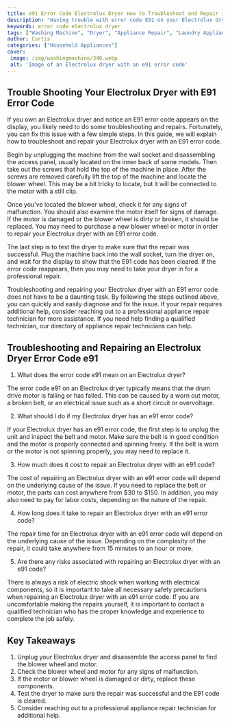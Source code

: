 ```yaml
---
title: e91 Error Code Electrolux Dryer How to Troubleshoot and Repair it
description: "Having trouble with error code E91 on your Electrolux dryer Learn how to troubleshoot and repair it with this helpful blog post"
keywords: error code electrolux dryer
tags: ["Washing Machine", "Dryer", "Appliance Repair", "Laundry Appliances", "Appliance Brand"]
author: Curtis
categories: ["Household Appliances"]
cover: 
 image: /img/washingmachine/340.webp
 alt: 'Image of an Electrolux dryer with an e91 error code'
---
```

## Trouble Shooting Your Electrolux Dryer with E91 Error Code

If you own an Electrolux dryer and notice an E91 error code appears on the display, you likely need to do some troubleshooting and repairs. Fortunately, you can fix this issue with a few simple steps. In this guide, we will explain how to troubleshoot and repair your Electrolux dryer with an E91 error code.

Begin by unplugging the machine from the wall socket and disassembling the access panel, usually located on the inner back of some models. Then take out the screws that hold the top of the machine in place. After the screws are removed carefully lift the top of the machine and locate the blower wheel. This may be a bit tricky to locate, but it will be connected to the motor with a still clip.

Once you've located the blower wheel, check it for any signs of malfunction. You should also examine the motor itself for signs of damage. If the motor is damaged or the blower wheel is dirty or broken, it should be replaced. You may need to purchase a new blower wheel or motor in order to repair your Electrolux dryer with an E91 error code.

The last step is to test the dryer to make sure that the repair was successful. Plug the machine back into the wall socket, turn the dryer on, and wait for the display to show that the E91 code has been cleared. If the error code reappears, then you may need to take your dryer in for a professional repair.

Troubleshooting and repairing your Electrolux dryer with an E91 error code does not have to be a daunting task. By following the steps outlined above, you can quickly and easily diagnose and fix the issue. If your repair requires additional help, consider reaching out to a professional appliance repair technician for more assistance. If you need help finding a qualified technician, our directory of appliance repair technicians can help.

## Troubleshooting and Repairing an Electrolux Dryer Error Code e91

1. What does the error code e91 mean on an Electrolux dryer?

The error code e91 on an Electrolux dryer typically means that the drum drive motor is failing or has failed. This can be caused by a worn out motor, a broken belt, or an electrical issue such as a short circuit or overvoltage.

2. What should I do if my Electrolux dryer has an e91 error code?

If your Electrolux dryer has an e91 error code, the first step is to unplug the unit and inspect the belt and motor. Make sure the belt is in good condition and the motor is properly connected and spinning freely. If the belt is worn or the motor is not spinning properly, you may need to replace it.

3. How much does it cost to repair an Electrolux dryer with an e91 code?

The cost of repairing an Electrolux dryer with an e91 error code will depend on the underlying cause of the issue. If you need to replace the belt or motor, the parts can cost anywhere from $30 to $150. In addition, you may also need to pay for labor costs, depending on the nature of the repair.

4. How long does it take to repair an Electrolux dryer with an e91 error code?

The repair time for an Electrolux dryer with an e91 error code will depend on the underlying cause of the issue. Depending on the complexity of the repair, it could take anywhere from 15 minutes to an hour or more.

5. Are there any risks associated with repairing an Electrolux dryer with an e91 code?

There is always a risk of electric shock when working with electrical components, so it is important to take all necessary safety precautions when repairing an Electrolux dryer with an e91 error code. If you are uncomfortable making the repairs yourself, it is important to contact a qualified technician who has the proper knowledge and experience to complete the job safely.

## Key Takeaways
1. Unplug your Electrolux dryer and disassemble the access panel to find the blower wheel and motor.
2. Check the blower wheel and motor for any signs of malfunction.
3. If the motor or blower wheel is damaged or dirty, replace these components.
4. Test the dryer to make sure the repair was successful and the E91 code is cleared.
5. Consider reaching out to a professional appliance repair technician for additional help.
